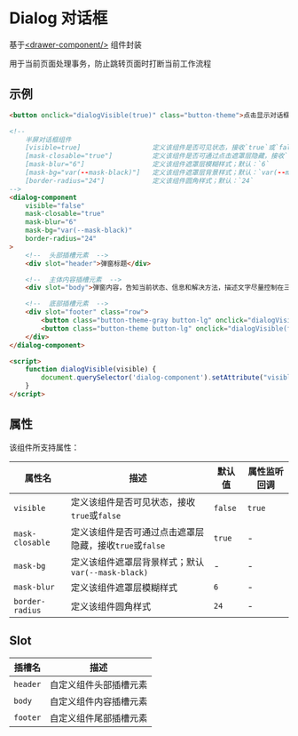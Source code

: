 # Dialog 对话框
基于[&lt;drawer-component/&gt;](/docs/feedback/drawer) 组件封装

用于当前页面处理事务，防止跳转页面时打断当前工作流程

## 示例
```html
<button onclick="dialogVisible(true)" class="button-theme">点击显示对话框</button>

<!--
    半屏对话框组件
    [visible=true]                  定义该组件是否可见状态，接收`true`或`false`；默认`false`；当该值改变时可触发`changed`事件
    [mask-closable="true"]          定义该组件是否可通过点击遮罩层隐藏，接收`true`或`false`；默认`true`
    [mask-blur="6"]                 定义该组件遮罩层模糊样式；默认：`6`
    [mask-bg="var(--mask-black)"]   定义该组件遮罩层背景样式；默认：`var(--mask-black)`
    [border-radius="24"]            定义该组件圆角样式；默认：`24`
-->
<dialog-component
    visible="false"
    mask-closable="true"
    mask-blur="6"
    mask-bg="var(--mask-black)"
    border-radius="24"
>
    <!--  头部插槽元素  -->
    <div slot="header">弹窗标题</div>

    <!--  主体内容插槽元素  -->
    <div slot="body">弹窗内容，告知当前状态、信息和解决方法，描述文字尽量控制在三行内</div>

    <!--  底部插槽元素  -->
    <div slot="footer" class="row">
        <button class="button-theme-gray button-lg" onclick="dialogVisible(false)">辅助操作</button>
        <button class="button-theme button-lg" onclick="dialogVisible(false)">主操作</button>
    </div>
</dialog-component>

<script>
    function dialogVisible(visible) {
        document.querySelector('dialog-component').setAttribute("visible", visible)
    }
</script>
```

## 属性
该组件所支持属性：

属性名 | 描述 | 默认值 | 属性监听回调
--- | --- | --- | ---
`visible` | 定义该组件是否可见状态，接收`true`或`false` | `false` | `true`
`mask-closable` | 定义该组件是否可通过点击遮罩层隐藏，接收`true`或`false` | `true` | -
`mask-bg` | 定义该组件遮罩层背景样式；默认`var(--mask-black)` | - | -
`mask-blur` | 定义该组件遮罩层模糊样式 | `6` | -
`border-radius` | 定义该组件圆角样式 | `24` | -

## Slot
插槽名 | 描述
--- | --- 
`header` |  自定义组件头部插槽元素
`body` |  自定义组件内容插槽元素
`footer` |  自定义组件尾部插槽元素